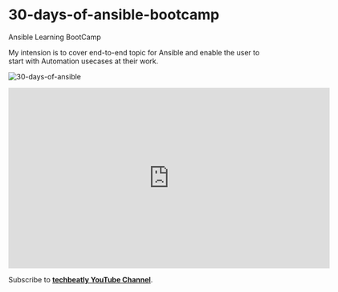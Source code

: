 # 30-days-of-ansible-bootcamp

Ansible Learning BootCamp

My intension is to cover end-to-end topic for Ansible and enable the user to start with Automation usecases at their work.

![30-days-of-ansible](https://user-images.githubusercontent.com/4469813/113466029-3a922580-946b-11eb-8988-fbd1d324946d.png)


<iframe class="youtube-player" width="640" height="360" src="https://www.youtube.com/embed/K4wGqwS2RLw?version=3&amp;rel=1&amp;showsearch=0&amp;showinfo=1&amp;iv_load_policy=1&amp;fs=1&amp;hl=en-US&amp;autohide=2&amp;wmode=transparent&amp;listType=playlist&amp;list=PLH5uDiXcw8tSW9Y6FsVsSQJQ88tMPBsbK" allowfullscreen="true" style="border:0;" sandbox="allow-scripts allow-same-origin allow-popups allow-presentation"></iframe>

Subscribe to **[techbeatly YouTube Channel](https://www.youtube.com/techbeatly)**.

